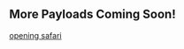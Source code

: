## More Payloads Coming Soon!
[opening safari](https://github.com/levictf/ios_badusb/blob/main/badusb.gif)

